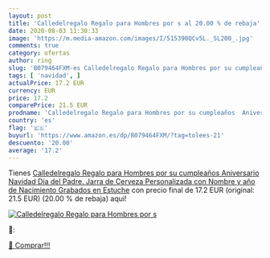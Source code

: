 ```yaml
---
layout: post
title: 'Calledelregalo Regalo para Hombres por s al 20.00 % de rebaja'
date: 2020-08-03 11:30:33
image: 'https://m.media-amazon.com/images/I/515390QCv5L._SL200_.jpg'
comments: true
category: ofertas
author: ring
slug: 'B079464FXM-es Calledelregalo Regalo para Hombres por su cumpleaños...'
tags: [ 'navidad', ]
actualPrice: 17.2 EUR
currency: EUR
price: 17.2
comparePrice: 21.5 EUR
prodname: 'Calledelregalo Regalo para Hombres por su cumpleaños  Aniversario  Navidad  Día del Padre. Jarra de Cerveza Personalizada con Nombre y año de Nacimiento Grabados en Estuche'
country: 'es'
flag: '🇪🇸'
buyurl: 'https://www.amazon.es/dp/B079464FXM/?tag=tolees-21'
descuento: '20.00'
average: '17.2'
---
```


Tienes [Calledelregalo Regalo para Hombres por su cumpleaños  Aniversario  Navidad  Día del Padre. Jarra de Cerveza Personalizada con Nombre y año de Nacimiento Grabados en Estuche](https://www.amazon.es/dp/B079464FXM/?tag=tolees-21) con precio final de  17.2 EUR (original: 21.5 EUR) (20.00 %  de rebaja) aqui!

[![Calledelregalo Regalo para Hombres por s](https://m.media-amazon.com/images/I/515390QCv5L._SL200_.jpg)](https://www.amazon.es/dp/B079464FXM/?tag=tolees-21)

🔎:


[🛒 Comprar!!!](https://www.amazon.es/dp/B079464FXM/?tag=tolees-21)
